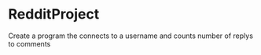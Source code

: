 # RedditProject
Create a program the connects to a username and counts number of replys to comments
